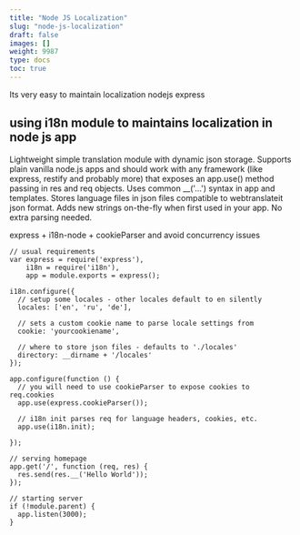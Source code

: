 ```yaml
---
title: "Node JS Localization"
slug: "node-js-localization"
draft: false
images: []
weight: 9987
type: docs
toc: true
---
```


Its very easy to maintain localization nodejs express 

## using i18n module to maintains localization in  node js app
Lightweight simple translation module with dynamic json storage. Supports plain vanilla node.js apps and should work with any framework (like express, restify and probably more) that exposes an app.use() method passing in res and req objects. Uses common __('...') syntax in app and templates. Stores language files in json files compatible to webtranslateit json format. Adds new strings on-the-fly when first used in your app. No extra parsing needed.

express + i18n-node + cookieParser and avoid concurrency issues

    // usual requirements
    var express = require('express'),
        i18n = require('i18n'),
        app = module.exports = express();
    
    i18n.configure({
      // setup some locales - other locales default to en silently
      locales: ['en', 'ru', 'de'],
    
      // sets a custom cookie name to parse locale settings from
      cookie: 'yourcookiename',
    
      // where to store json files - defaults to './locales'
      directory: __dirname + '/locales'
    });
    
    app.configure(function () {
      // you will need to use cookieParser to expose cookies to req.cookies
      app.use(express.cookieParser());
    
      // i18n init parses req for language headers, cookies, etc.
      app.use(i18n.init);
    
    });
    
    // serving homepage
    app.get('/', function (req, res) {
      res.send(res.__('Hello World'));
    });
    
    // starting server
    if (!module.parent) {
      app.listen(3000);
    }

